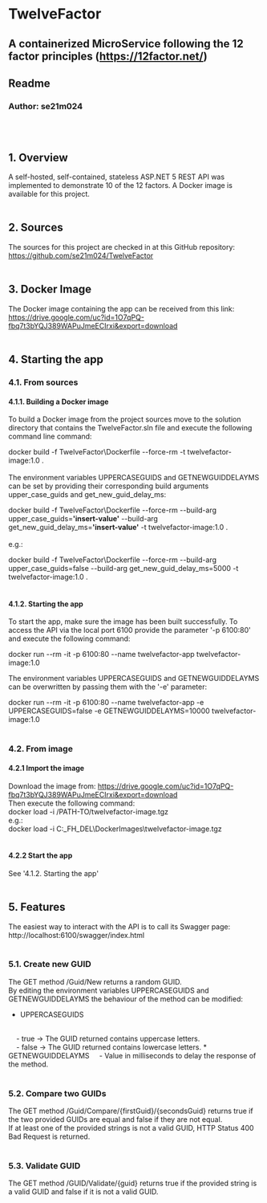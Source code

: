 # TwelveFactor
## A containerized MicroService following the 12 factor principles (https://12factor.net/)
## Readme
### Author: se21m024
<br/>
<br/>

## 1. Overview
A self-hosted, self-contained, stateless ASP.NET 5 REST API was implemented to demonstrate 10 of the 12 factors. A Docker image is available for this project.
<br/>
<br/>

## 2. Sources
The sources for this project are checked in at this GitHub repository:
https://github.com/se21m024/TwelveFactor
<br/>
<br/>

## 3. Docker Image
The Docker image containing the app can be received from this link:
<br/>
https://drive.google.com/uc?id=1O7qPQ-fbq7t3bYQJ389WAPuJmeECIrxi&export=download
<br/>
<br/>

## 4. Starting the app
### 4.1. From sources
#### 4.1.1. Building a Docker image
To build a Docker image from the project sources move to the solution directory that contains the TwelveFactor.sln file and execute the following command line command:

docker build -f TwelveFactor\Dockerfile --force-rm -t twelvefactor-image:1.0 .
<br/>
<br/>
The environment variables UPPERCASEGUIDS and GETNEWGUIDDELAYMS can be set by providing their corresponding build arguments upper_case_guids and get_new_guid_delay_ms:

docker build -f TwelveFactor\Dockerfile --force-rm --build-arg upper_case_guids=**'insert-value'** --build-arg get_new_guid_delay_ms=**'insert-value'** -t twelvefactor-image:1.0 . 
<br/>
<br/>
e.g.:

docker build -f TwelveFactor\Dockerfile --force-rm --build-arg upper_case_guids=false --build-arg get_new_guid_delay_ms=5000 -t twelvefactor-image:1.0 . 
<br/>
<br/>

#### 4.1.2. Starting the app
To start the app, make sure the image has been built successfully. To access the API via the local port 6100 provide the parameter '-p 6100:80' and execute the following command:

docker run --rm -it -p 6100:80 --name twelvefactor-app twelvefactor-image:1.0

The environment variables UPPERCASEGUIDS and GETNEWGUIDDELAYMS can be overwritten by passing them with the '-e' parameter:

docker run --rm -it -p 6100:80 --name twelvefactor-app -e UPPERCASEGUIDS=false -e GETNEWGUIDDELAYMS=10000 twelvefactor-image:1.0
<br/>
<br/>

### 4.2. From image
#### 4.2.1 Import the image
Download the image from: https://drive.google.com/uc?id=1O7qPQ-fbq7t3bYQJ389WAPuJmeECIrxi&export=download
<br/>
Then execute the following command:
<br/>
docker load -i /PATH-TO/twelvefactor-image.tgz
<br/>
e.g.:
<br/>
docker load -i C:\_FH\_DEL\DockerImages\twelvefactor-image.tgz
<br/>
<br/>

#### 4.2.2 Start the app
See '4.1.2. Starting the app'
<br/>
<br/>

## 5. Features
The easiest way to interact with the API is to call its Swagger page:
<br/>
http://localhost:6100/swagger/index.html
<br/>
<br/>

### 5.1. Create new GUID
The GET method /Guid/New returns a random GUID.
<br/>
By editing the environment variables UPPERCASEGUIDS and GETNEWGUIDDELAYMS the behaviour of the method can be modified:
* UPPERCASEGUIDS
<br/>
&nbsp;&nbsp;&nbsp;&nbsp;- true -> The GUID returned contains uppercase letters.
<br/>
&nbsp;&nbsp;&nbsp;&nbsp;- false -> The GUID returned contains lowercase letters.
* GETNEWGUIDDELAYMS
&nbsp;&nbsp;&nbsp;&nbsp;- Value in milliseconds to delay the response of the method.
<br/>
<br/>

### 5.2. Compare two GUIDs
The GET method /Guid/Compare/{firstGuid}/{secondsGuid} returns true if the two provided GUIDs are equal and false if they are not equal.
<br/>
If at least one of the provided strings is not a valid GUID, HTTP Status 400 Bad Request is returned.
<br/>
<br/>

### 5.3. Validate GUID
The GET method /GUID/Validate/{guid} returns true if the provided string is a valid GUID and false if it is not a valid GUID.
<br/>
<br/>
